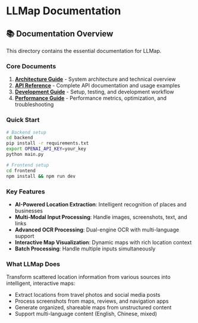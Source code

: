 # LLMap Documentation

## 📚 Documentation Overview

This directory contains the essential documentation for LLMap.

### Core Documents

1. **[Architecture Guide](./architecture.md)** - System architecture and technical overview
2. **[API Reference](./api-reference.md)** - Complete API documentation and usage examples
3. **[Development Guide](./development.md)** - Setup, testing, and development workflow
4. **[Performance Guide](./performance.md)** - Performance metrics, optimization, and troubleshooting

### Quick Start

```bash
# Backend setup
cd backend
pip install -r requirements.txt
export OPENAI_API_KEY=your_key
python main.py

# Frontend setup
cd frontend
npm install && npm run dev
```

### Key Features

- **AI-Powered Location Extraction**: Intelligent recognition of places and businesses
- **Multi-Modal Input Processing**: Handle images, screenshots, text, and links
- **Advanced OCR Processing**: Dual-engine OCR with multi-language support
- **Interactive Map Visualization**: Dynamic maps with rich location context
- **Batch Processing**: Handle multiple inputs simultaneously

### What LLMap Does

Transform scattered location information from various sources into intelligent, interactive maps:
- Extract locations from travel photos and social media posts
- Process screenshots from maps, reviews, and navigation apps
- Generate organized, shareable maps from unstructured content
- Support multi-language content (English, Chinese, mixed)
